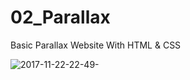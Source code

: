 # 02_Parallax
Basic Parallax Website With HTML &amp; CSS

![2017-11-22-22-49-](https://user-images.githubusercontent.com/32394580/33158470-3e34c874-cfd8-11e7-9eab-9587d0d91725.png)
